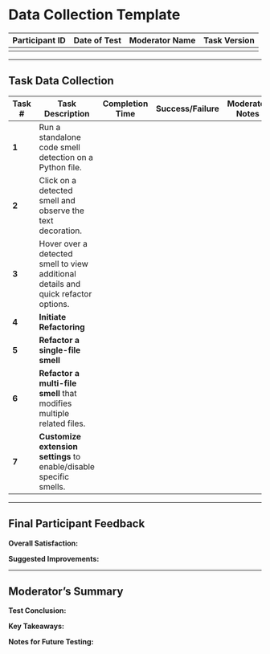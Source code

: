 # **Data Collection Template**

| **Participant ID** | **Date of Test** | **Moderator Name** | **Task Version** |
| ------------------ | ---------------- | ------------------ | ---------------- |
|                    |                  |                    |                  |

---

## **Task Data Collection**

| **Task #** | **Task Description**                                                               | **Completion Time** | **Success/Failure** | **Moderator Notes** | **Participant Feedback** |
| ---------- | ---------------------------------------------------------------------------------- | ------------------- | ------------------- | ------------------- | ------------------------ |
| **1**      | Run a standalone code smell detection on a Python file.                            |                     |                     |                     |                          |
| **2**      | Click on a detected smell and observe the text decoration.                         |                     |                     |                     |                          |
| **3**      | Hover over a detected smell to view additional details and quick refactor options. |                     |                     |                     |                          |
| **4**      | **Initiate Refactoring**                                                           |                     |                     |                     |                          |
| **5**      | **Refactor a single-file smell**                                                   |                     |                     |                     |                          |
| **6**      | **Refactor a multi-file smell** that modifies multiple related files.              |                     |                     |                     |                          |
| **7**      | **Customize extension settings** to enable/disable specific smells.                |                     |                     |                     |                          |

---

## **Final Participant Feedback**

**Overall Satisfaction:**

**Suggested Improvements:**

---

## **Moderator’s Summary**

**Test Conclusion:**

**Key Takeaways:**

**Notes for Future Testing:**
